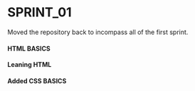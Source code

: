 # SPRINT_01

Moved the repository back to incompass all of the first sprint.


#### HTML BASICS
#### Leaning HTML
#### Added CSS BASICS
####


